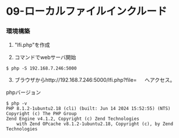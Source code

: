 # 09-ローカルファイルインクルード

### 環境構築
1. "lfi.php"を作成
   
2. コマンドでwebサーバ開始
```
$ php -S 192.168.7.246:5000
```

3. ブラウザからhttp://192.168.7.246:5000/lfi.php?file=   　
へアクセス。

phpバージョン
```
$ php -v
PHP 8.1.2-1ubuntu2.18 (cli) (built: Jun 14 2024 15:52:55) (NTS)
Copyright (c) The PHP Group
Zend Engine v4.1.2, Copyright (c) Zend Technologies
    with Zend OPcache v8.1.2-1ubuntu2.18, Copyright (c), by Zend Technologies
```
